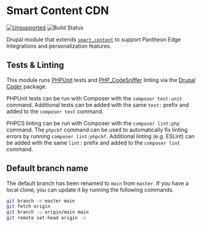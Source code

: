 # Smart Content CDN

[![Unsupported](https://img.shields.io/badge/pantheon-unsupported-yellow?logo=pantheon&color=FFDC28&style=for-the-badge)](https://github.com/topics/unsupported?q=org%3Apantheon-systems "Unsupported, e.g. a tool we are actively using internally and are making available, but do not promise to support") ![Build Status](https://github.com/pantheon-systems/smart_content_cdn/.github/workflows/main.yml/badge.svg)

Drupal module that extends [`smart_content`](https://www.drupal.org/project/smart_content) to support Pantheon Edge Integrations and personalization features.

## Tests & Linting

This module runs [PHPUnit](https://phpunit.de/) tests and [PHP_CodeSniffer](https://phpcs.de/) linting via the [Drupal Coder](https://www.drupal.org/project/coder) package.

PHPUnit tests can be run with Composer with the `composer test:unit` command. Additional tests can be added with the same `test:` prefix and added to the `composer test` command.

PHPCS linting can be run with Composer with the `composer lint:php` command. The `phpcbf` command can be used to automatically fix linting errors by running `composer lint:phpcbf`. Additional linting (e.g. ESLint) can be added with the same `lint:` prefix and added to the `composer lint` command.

## Default branch name
The default branch has been renamed to `main` from `master`. If you have a local clone, you can update it by running the following commands.

```bash
git branch -m master main
git fetch origin
git branch -u origin/main main
git remote set-head origin -a
```
